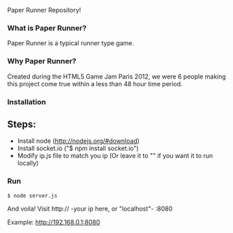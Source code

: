 Paper Runner Repository!

### What is Paper Runner?
Paper Runner is a typical runner type game.

### Why Paper Runner?
Created during the HTML5 Game Jam Paris 2012, we were 6 people making this project come true within a less than 48 hour time period.

### Installation
Steps:
---
  - Install node (http://nodejs.org/#download)
  - Install socket.io ("$ npm install socket.io")
  - Modify ip.js file to match you ip (Or leave it to "" if you want it to run locally)

### Run
    $ node server.js

And voila!
Visit http:// -your ip here, or "localhost"- :8080

Example:
http://192.168.0.1:8080